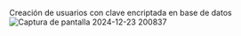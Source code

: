 

Creación de usuarios con clave encriptada en base de datos
![Captura de pantalla 2024-12-23 200837](https://github.com/user-attachments/assets/53ea7f98-7ba6-445d-80c9-71ee8b35954d)
